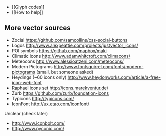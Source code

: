 * [[Glyph codes]]
* [[How to help]]

More vector sources
-------------------

* Zocial https://github.com/samcollins/css-social-buttons
* Logos http://www.alexpeattie.com/projects/justvector_icons/
* POI symbols https://github.com/mapbox/maki
* Climatic icons http://www.adamwhitcroft.com/climacons/
* Meteocons http://www.alessioatzeni.com/meteocons/
* Modern Pictograms http://www.fontsquirrel.com/fonts/modern-pictograms (small, but someone asked)
* Heydings (~60 icons only) http://www.heydonworks.com/article/a-free-icon-web-font
* Raphael icons set http://icons.marekventur.de/
* Zurb https://github.com/zurb/foundation-icons
* Typicons http://typicons.com/
* IconFont http://ux.etao.com/iconfont/

Unclear (check later)

* http://www.iconbolt.com/
* http://www.pyconic.com/